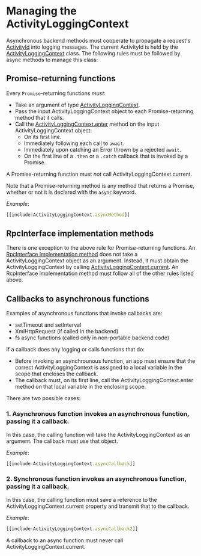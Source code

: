 # Managing the ActivityLoggingContext

Asynchronous backend methods must cooperate to propagate a request's [ActivityId](../../overview/RpcInterface.md#logging-and-activityids) into logging messages. The current ActivityId is held by the [ActivityLoggingContext]($bentleyjs-core) class. The following rules must be followed by async methods to manage this class:

## Promise-returning functions
Every `Promise`-returning functions *must*:
* Take an argument of type [ActivityLoggingContext]($bentleyjs-core).
* Pass the input ActivityLoggingContext object to each Promise-returning method that it calls.
* Call the [ActivityLoggingContext.enter]($bentleyjs-core) method on the input ActivityLoggingContext object:
  * On its first line.
  * Immediately following each call to `await`.
  * Immediately upon catching an Error thrown by a rejected `await`.
  * On the first line of a `.then` or a `.catch` callback that is invoked by a Promise.

A Promise-returning function must *not* call ActivityLoggingContext.current.

Note that a Promise-returning method is any method that returns a Promise, whether or not it is declared with the `async` keyword.


*Example*:
``` ts
[[include:ActivityLoggingContext.asyncMethod]]
```

## RpcInterface implementation methods

There is one exception to the above rule for Promise-returning functions. An [RpcInterface implementation method](../RpcInterface.md#server-implementation) does not take a ActivityLoggingContext object as an argument. Instead, it must obtain the ActivityLoggingContext by calling [ActivityLoggingContext.current]($bentleyjs-core). An RcpInterface implementation method must follow all of the other rules listed above.

## Callbacks to asynchronous functions
Examples of asynchronous functions that invoke callbacks are:
  * setTimeout and setInterval
  * XmlHttpRequest (if called in the backend)
  * fs async functions (called only in non-portable backend code)

If a callback does any logging or calls functions that do:
  * Before invoking an asynchrounous function, an app must ensure that the correct ActivityLoggingContext is assigned to a local variable in the scope that encloses the callback.
  * The callback must, on its first line, call the ActivityLoggingContext.enter method on that local variable in the enclosing scope.

There are two possible cases:
### 1. Asynchronous function invokes an asynchronous function, passing it a callback.

In this case, the calling function will take the ActivityLoggingContext as an argument. The callback must use that object.

*Example*:
``` ts
[[include:ActivityLoggingContext.asyncCallback]]
```

### 2. Synchronous function invokes an asynchronous function, passing it a callback.

In this case, the calling function must save a reference to the ActivityLoggingContext.current property and transmit that to the callback.

*Example*:
``` ts
[[include:ActivityLoggingContext.asyncCallback2]]
```


A callback to an async function must never call ActivityLoggingContext.current.